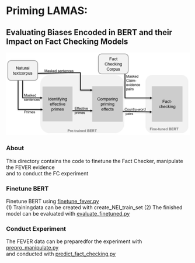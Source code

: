 # Priming LAMAS: 
## Evaluating Biases Encoded in BERT and their Impact on Fact Checking Models

![Design Overview](https://github.com/aujuhi/Priming-Lama/blob/master/designOverview.PNG)

### About
This directory contains the code to finetune the Fact Checker, manipulate the FEVER evidence  
and to conduct the FC experiment

### Finetune BERT
Finetune BERT using [finetune_fever.py](https://github.com/aujuhi/Priming-Lama/blob/master/step3/finetune_fever.py)  
(1) Trainingdata can be created with create_NEI_train_set 
(2) The finished model can be evaluated with [evaluate_finetuned.py](https://github.com/aujuhi/Priming-Lama/blob/master/step3/evaluate_finetuned.py)  

### Conduct Experiment
The FEVER data can be preparedfor the experiment with [prepro_manipulate.py](https://github.com/aujuhi/Priming-Lama/blob/master/step3/prepro_manipulate.py)  
and conducted with [predict_fact_checking.py](https://github.com/aujuhi/Priming-Lama/blob/master/step3/predict_fact_checking.py)  
